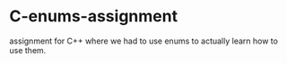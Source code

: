 # C-enums-assignment
assignment for C++ where we had to use enums to actually learn how to use them.
